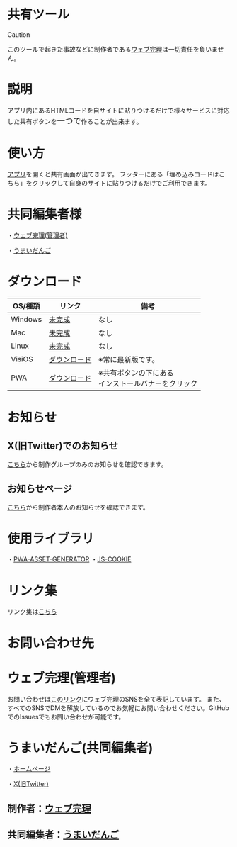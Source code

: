 # 共有ツール

>[!CAUTION]
>このツールで起きた事故などに制作者である[ウェブ完理](https://webfullsympathy.github.io)は一切責任を負いません。

# 説明
アプリ内にあるHTMLコードを自サイトに貼りつけるだけで様々サービスに対応した共有ボタンを<span style="font-size: 130%;">一つで</span>作ることが出来ます。

# 使い方
[アプリ](https://share-tool.vercel.app)を開くと共有画面が出てきます。
フッターにある「埋め込みコードはこちら」をクリックして自身のサイトに貼りつけるだけでご利用できます。

# 共同編集者様
・[ウェブ完理(管理者)](#ウェブ完理管理者)

・[うまいだんご](#うまいだんご共同編集者)

# ダウンロード
|OS/種類|リンク|備考|
|-|-|-|
|Windows|[未完成]()|なし|
|Mac|[未完成]()|なし|
|Linux|[未完成]()|なし|
|VisiOS|<a href="https://github.com/webfullsympathy/share-tool/releases/download/v3.5/share-tool.visiapp" download>ダウンロード</a>|※常に最新版です。|
|PWA|[ダウンロード](https://share-tool.vercel.app)|※共有ボタンの下にある<br>インストールバナーをクリック|

# お知らせ

## X(旧Twitter)でのお知らせ
[こちら](https://x.com/search?q=%23%E5%85%B1%E6%9C%89%E3%83%84%E3%83%BC%E3%83%AB_%E3%82%A6%E3%82%A7%E3%83%96%E5%AE%8C%E7%90%86)から制作グループのみのお知らせを確認できます。

## お知らせページ
[こちら](https://flawless-pancake-f2b.notion.site/1166e1c012538078af71d00a6849647b)から制作者本人のお知らせを確認できます。

# 使用ライブラリ
・[PWA-ASSET-GENERATOR](https://www.npmjs.com/package/pwa-asset-generator)
・[JS-COOKIE](https://github.com/js-cookie/js-cookie)

# リンク集
リンク集は[こちら](https://lit.link/sharetool)

# お問い合わせ先

# ウェブ完理(管理者)
お問い合わせは[このリンク](https://lit.link/webfullsympathy)にウェブ完理のSNSを全て表記しています。
また、すべてのSNSでDMを解放しているのでお気軽にお問い合わせください。GitHubでのIssuesでもお問い合わせが可能です。

# うまいだんご(共同編集者)
・[ホームページ](https://umaidango.github.io/me/)

・[X(旧Twitter)](https://x.com/dango12_dango)

## 制作者：[ウェブ完理](https://webfullsympathy.github.io/)
## 共同編集者：[うまいだんご](https://umaidango.github.io/me/)

